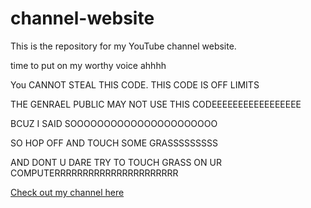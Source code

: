 # channel-website
This is the repository for my YouTube channel website.

time to put on my worthy voice ahhhh

You CANNOT STEAL THIS CODE. THIS CODE IS OFF LIMITS

THE GENRAEL PUBLIC MAY NOT USE THIS CODEEEEEEEEEEEEEEEEE

BCUZ I SAID SOOOOOOOOOOOOOOOOOOOOOO

SO HOP OFF AND TOUCH SOME GRASSSSSSSSS

AND DONT U DARE TRY TO TOUCH GRASS ON UR COMPUTERRRRRRRRRRRRRRRRRRRRRR

[Check out my channel here](https://www.youtube.com/@nineteenten123)
